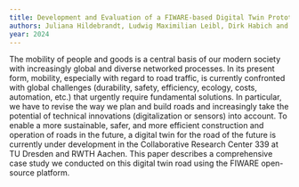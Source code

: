 ```yaml
---
title: Development and Evaluation of a FIWARE-based Digital Twin Prototype for Road Systems.
authors: Juliana Hildebrandt, Ludwig Maximilian Leibl, Dirk Habich and Wolfgang Lehner.
year: 2024
---
```

The mobility of people and goods is a central basis of our modern society with increasingly global and diverse networked processes. In its present form, mobility, especially with regard to road traffic, is currently confronted with global challenges (durability, safety, efficiency, ecology, costs, automation, etc.) that urgently require fundamental solutions. In particular, we have to revise the way we plan and build roads and increasingly take the potential of technical innovations (digitalization or sensors) into account. To enable a more sustainable, safer, and more efficient construction and operation of roads in the future, a digital twin for the road of the future is currently under development in the Collaborative Research Center 339 at TU Dresden and RWTH Aachen. This paper describes a comprehensive case study we conducted on this digital twin road using the FIWARE open-source platform.